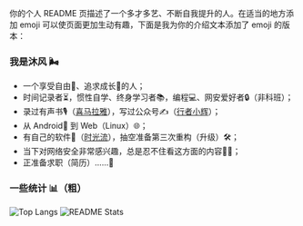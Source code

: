 你的个人 README 页描述了一个多才多艺、不断自我提升的人。在适当的地方添加 emoji 可以使页面更加生动有趣，下面是我为你的介绍文本添加了 emoji 的版本：

### 我是沐风 🌬️

- 一个享受自由🍃、追求成长🌱的人；
- 时间记录者⏳，惯性自学、终身学习者📚，编程💻、网安爱好者🔒（非科班）；
- 录过有声书🎙️（[喜马拉雅](https://www.ximalaya.com/zhubo/202151825)），写过公众号✍️（[行者小辉](https://mp.weixin.qq.com/s?__biz=MzkzMDE4Nzk5MA==&mid=2247483955&idx=1&sn=5301238d50a37e03cc4cb8a2f4f943e8&chksm=c27f5d8af508d49cee43bcf7195c6ad7aa10b40a69163d2c4c0230ae11aa7877c0192ea66557&token=927701139&lang=zh_CN#rd)）；
- 从 Android📱 到 Web（Linux）🌐；
- 有自己的软件💾（[时光流](https://github.com/Huaguang-XinZhe/Flow-of-Time)），抽空准备第三次重构（升级）🛠️；
- 当下对网络安全非常感兴趣，总是忍不住看这方面的内容🕵️‍♂️；
- 正准备求职（简历）……📄

### 一些统计 📊（粗）

<img
  src="https://github-readme-stats.vercel.app/api/top-langs/?username=Huaguang-XinZhe&layout=compact"
  alt="Top Langs"
/>
<img
  src="https://github-readme-stats.vercel.app/api?username=Huaguang-XinZhe&count_private=true&show_icons=true"
  alt="README Stats"
/>

